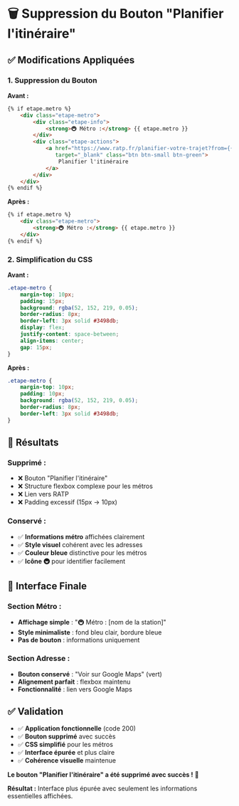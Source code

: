 # 🗑️ Suppression du Bouton "Planifier l'itinéraire"

## ✅ **Modifications Appliquées**

### **1. Suppression du Bouton**

**Avant :**
```html
{% if etape.metro %}
    <div class="etape-metro">
        <div class="etape-info">
            <strong>🚇 Métro :</strong> {{ etape.metro }}
        </div>
        <div class="etape-actions">
            <a href="https://www.ratp.fr/planifier-votre-trajet?from={{ etape.metro|urlencode }}" 
               target="_blank" class="btn btn-small btn-green">
                Planifier l'itinéraire
            </a>
        </div>
    </div>
{% endif %}
```

**Après :**
```html
{% if etape.metro %}
    <div class="etape-metro">
        <strong>🚇 Métro :</strong> {{ etape.metro }}
    </div>
{% endif %}
```

### **2. Simplification du CSS**

**Avant :**
```css
.etape-metro {
    margin-top: 10px;
    padding: 15px;
    background: rgba(52, 152, 219, 0.05);
    border-radius: 8px;
    border-left: 3px solid #3498db;
    display: flex;
    justify-content: space-between;
    align-items: center;
    gap: 15px;
}
```

**Après :**
```css
.etape-metro {
    margin-top: 10px;
    padding: 10px;
    background: rgba(52, 152, 219, 0.05);
    border-radius: 8px;
    border-left: 3px solid #3498db;
}
```

## 🎯 **Résultats**

### **Supprimé :**
- ❌ Bouton "Planifier l'itinéraire" 
- ❌ Structure flexbox complexe pour les métros
- ❌ Lien vers RATP
- ❌ Padding excessif (15px → 10px)

### **Conservé :**
- ✅ **Informations métro** affichées clairement
- ✅ **Style visuel** cohérent avec les adresses
- ✅ **Couleur bleue** distinctive pour les métros
- ✅ **Icône 🚇** pour identifier facilement

## 📱 **Interface Finale**

### **Section Métro :**
- **Affichage simple** : "🚇 Métro : [nom de la station]"
- **Style minimaliste** : fond bleu clair, bordure bleue
- **Pas de bouton** : informations uniquement

### **Section Adresse :**
- **Bouton conservé** : "Voir sur Google Maps" (vert)
- **Alignement parfait** : flexbox maintenu
- **Fonctionnalité** : lien vers Google Maps

## ✅ **Validation**

- ✅ **Application fonctionnelle** (code 200)
- ✅ **Bouton supprimé** avec succès
- ✅ **CSS simplifié** pour les métros
- ✅ **Interface épurée** et plus claire
- ✅ **Cohérence visuelle** maintenue

**Le bouton "Planifier l'itinéraire" a été supprimé avec succès !** 🎉

**Résultat :** Interface plus épurée avec seulement les informations essentielles affichées. 